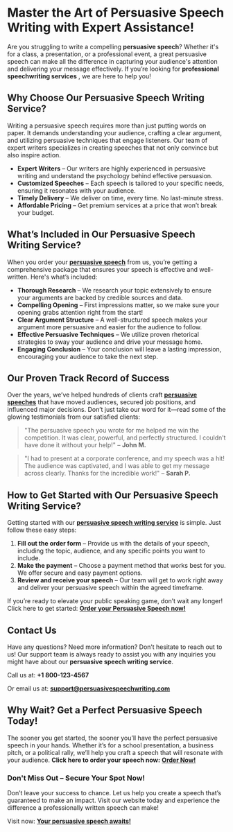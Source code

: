 # Master the Art of Persuasive Speech Writing with Expert Assistance!

Are you struggling to write a compelling **persuasive speech**? Whether it's for a class, a presentation, or a professional event, a great persuasive speech can make all the difference in capturing your audience's attention and delivering your message effectively. If you’re looking for **professional speechwriting services** , we are here to help you!

## Why Choose Our Persuasive Speech Writing Service?

Writing a persuasive speech requires more than just putting words on paper. It demands understanding your audience, crafting a clear argument, and utilizing persuasive techniques that engage listeners. Our team of expert writers specializes in creating speeches that not only convince but also inspire action.

- **Expert Writers** – Our writers are highly experienced in persuasive writing and understand the psychology behind effective persuasion.
- **Customized Speeches** – Each speech is tailored to your specific needs, ensuring it resonates with your audience.
- **Timely Delivery** – We deliver on time, every time. No last-minute stress.
- **Affordable Pricing** – Get premium services at a price that won’t break your budget.

## What’s Included in Our Persuasive Speech Writing Service?

When you order your [**persuasive speech**](https://tinyurl.com/topessay?keyword=persuasive+speech+writing) from us, you’re getting a comprehensive package that ensures your speech is effective and well-written. Here's what’s included:

- **Thorough Research** – We research your topic extensively to ensure your arguments are backed by credible sources and data.
- **Compelling Opening** – First impressions matter, so we make sure your opening grabs attention right from the start!
- **Clear Argument Structure** – A well-structured speech makes your argument more persuasive and easier for the audience to follow.
- **Effective Persuasive Techniques** – We utilize proven rhetorical strategies to sway your audience and drive your message home.
- **Engaging Conclusion** – Your conclusion will leave a lasting impression, encouraging your audience to take the next step.

## Our Proven Track Record of Success

Over the years, we’ve helped hundreds of clients craft [**persuasive speeches**](https://tinyurl.com/topessay?keyword=persuasive+speech+writing) that have moved audiences, secured job positions, and influenced major decisions. Don’t just take our word for it—read some of the glowing testimonials from our satisfied clients:

> "The persuasive speech you wrote for me helped me win the competition. It was clear, powerful, and perfectly structured. I couldn’t have done it without your help!" – **John M.**

> "I had to present at a corporate conference, and my speech was a hit! The audience was captivated, and I was able to get my message across clearly. Thanks for the incredible work!" – **Sarah P.**

## How to Get Started with Our Persuasive Speech Writing Service?

Getting started with our [**persuasive speech writing service**](https://tinyurl.com/topessay?keyword=persuasive+speech+writing) is simple. Just follow these easy steps:

1. **Fill out the order form** – Provide us with the details of your speech, including the topic, audience, and any specific points you want to include.
2. **Make the payment** – Choose a payment method that works best for you. We offer secure and easy payment options.
3. **Review and receive your speech** – Our team will get to work right away and deliver your persuasive speech within the agreed timeframe.

If you’re ready to elevate your public speaking game, don’t wait any longer! Click here to get started: [**Order your Persuasive Speech now!**](https://tinyurl.com/topessay?keyword=persuasive+speech+writing)

## Contact Us

Have any questions? Need more information? Don’t hesitate to reach out to us! Our support team is always ready to assist you with any inquiries you might have about our **persuasive speech writing service**.

Call us at: **+1 800-123-4567**

Or email us at: **support@persuasivespeechwriting.com**

## Why Wait? Get a Perfect Persuasive Speech Today!

The sooner you get started, the sooner you’ll have the perfect persuasive speech in your hands. Whether it’s for a school presentation, a business pitch, or a political rally, we’ll help you craft a speech that will resonate with your audience. **Click here to order your speech now:** [**Order Now!**](https://tinyurl.com/topessay?keyword=persuasive+speech+writing)

### Don't Miss Out – Secure Your Spot Now!

Don’t leave your success to chance. Let us help you create a speech that’s guaranteed to make an impact. Visit our website today and experience the difference a professionally written speech can make!

Visit now: [**Your persuasive speech awaits!**](https://tinyurl.com/topessay?keyword=persuasive+speech+writing)
